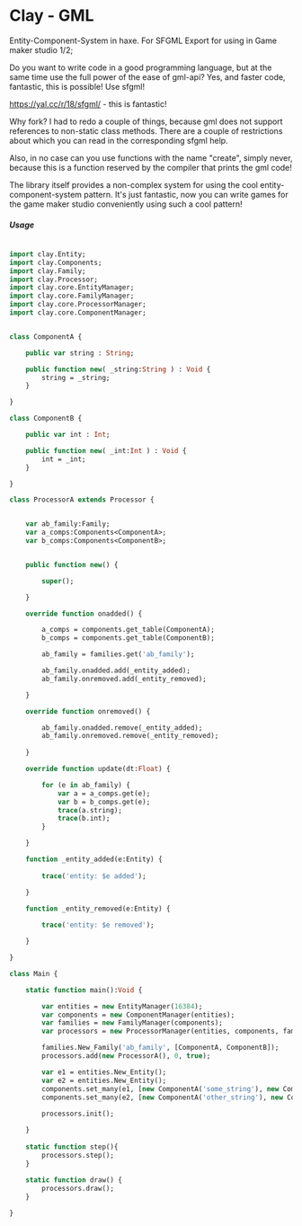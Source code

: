 # Clay - GML
Entity-Component-System in haxe. For SFGML Export for using in Game maker studio 1/2;

Do you want to write code in a good programming language, but at the same time use the full power of the ease of gml-api? Yes, and faster code, fantastic, this is possible! Use sfgml!

https://yal.cc/r/18/sfgml/ - this is fantastic!

Why fork? I had to redo a couple of things, because gml does not support references to non-static class methods. There are a couple of restrictions about which you can read in the corresponding sfgml help.

Also, in no case can you use functions with the name "create", simply never, because this is a function reserved by the compiler that prints the gml code!

The library itself provides a non-complex system for using the cool entity-component-system pattern. It's just fantastic, now you can write games for the game maker studio conveniently using such a cool pattern!

##### Usage
```haxe

import clay.Entity;
import clay.Components;
import clay.Family;
import clay.Processor;
import clay.core.EntityManager;
import clay.core.FamilyManager;
import clay.core.ProcessorManager;
import clay.core.ComponentManager;


class ComponentA {

	public var string : String;

	public function new( _string:String ) : Void {
		string = _string;
	}

}

class ComponentB {

	public var int : Int;

	public function new( _int:Int ) : Void {
		int = _int;
	}

}

class ProcessorA extends Processor {


	var ab_family:Family;
	var a_comps:Components<ComponentA>;
	var b_comps:Components<ComponentB>;


	public function new() {

		super();

	}

	override function onadded() {

		a_comps = components.get_table(ComponentA);
		b_comps = components.get_table(ComponentB);

		ab_family = families.get('ab_family');

		ab_family.onadded.add(_entity_added);
		ab_family.onremoved.add(_entity_removed);

	}

	override function onremoved() {

		ab_family.onadded.remove(_entity_added);
		ab_family.onremoved.remove(_entity_removed);
		
	}

	override function update(dt:Float) {

		for (e in ab_family) {
			var a = a_comps.get(e);
			var b = b_comps.get(e);
			trace(a.string);
			trace(b.int);
		}

	}

	function _entity_added(e:Entity) {
		
		trace('entity: $e added');

	}
	
	function _entity_removed(e:Entity) {

		trace('entity: $e removed');

	}

}

class Main {

	static function main():Void {

		var entities = new EntityManager(16384);
		var components = new ComponentManager(entities);
		var families = new FamilyManager(components);
		var processors = new ProcessorManager(entities, components, families);

		families.New_Family('ab_family', [ComponentA, ComponentB]);
		processors.add(new ProcessorA(), 0, true);

		var e1 = entities.New_Entity();
		var e2 = entities.New_Entity();
		components.set_many(e1, [new ComponentA('some_string'), new ComponentB(112358)]);
		components.set_many(e2, [new ComponentA('other_string'), new ComponentB(1618)]);
		
		processors.init();

	}
	
	static function step(){
		processors.step();
	}
	
	static function draw() {
		processors.draw();
	}

}


```
